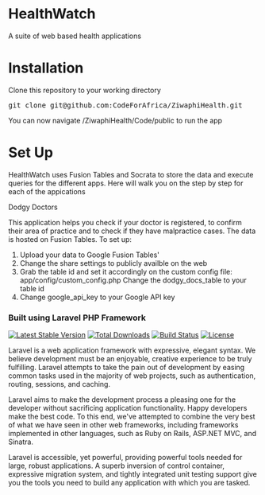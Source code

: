 HealthWatch
===========

A suite of web based health applications

Installation
============

Clone this repository to your working directory

<pre>
git clone git@github.com:CodeForAfrica/ZiwaphiHealth.git
</pre>

You can now navigate <your localhost>/ZiwaphiHealth/Code/public to run the app

Set Up
===========

HealthWatch uses Fusion Tables and Socrata to store the data and execute queries for the different apps. Here will walk you on the step by step for each of the appications


Dodgy Doctors

This application helps you check if your doctor is registered, to confirm their area of practice and to check if they have malpractice cases. The data is hosted on Fusion Tables.
To set up:
1. Upload your data to Google Fusion Tables'
2. Change the share settings to publicly availble on the web
3. Grab the table id and set it accordingly on the custom config file: app/config/custom_config.php
   Change the dodgy_docs_table to your table id
4. Change google_api_key to your Google API key

### Built using Laravel PHP Framework

[![Latest Stable Version](https://poser.pugx.org/laravel/framework/version.png)](https://packagist.org/packages/laravel/framework) [![Total Downloads](https://poser.pugx.org/laravel/framework/d/total.png)](https://packagist.org/packages/laravel/framework) [![Build Status](https://travis-ci.org/laravel/framework.png)](https://travis-ci.org/laravel/framework) [![License](https://poser.pugx.org/laravel/framework/license.png)](https://packagist.org/packages/laravel/framework)

Laravel is a web application framework with expressive, elegant syntax. We believe development must be an enjoyable, creative experience to be truly fulfilling. Laravel attempts to take the pain out of development by easing common tasks used in the majority of web projects, such as authentication, routing, sessions, and caching.

Laravel aims to make the development process a pleasing one for the developer without sacrificing application functionality. Happy developers make the best code. To this end, we've attempted to combine the very best of what we have seen in other web frameworks, including frameworks implemented in other languages, such as Ruby on Rails, ASP.NET MVC, and Sinatra.

Laravel is accessible, yet powerful, providing powerful tools needed for large, robust applications. A superb inversion of control container, expressive migration system, and tightly integrated unit testing support give you the tools you need to build any application with which you are tasked.